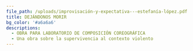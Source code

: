 ```yaml
---
file_path: /uploads/improvisación-y-expectativa---estefanía-lópez.pdf
title: DEJÁNDONOS MORIR
bg_color: '#a6a6a6'
descriptions:
  - OBRA PARA LABORATORIO DE COMPOSICIÓN COREOGRÁFICA
  - Una obra sobre la supervivencia al contexto violento
---
```


